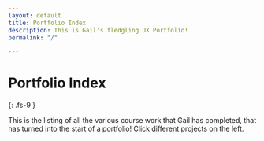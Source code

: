 ```yaml
---
layout: default
title: Portfolio Index
description: This is Gail's fledgling UX Portfolio!
permalink: "/"

---
```

# Portfolio Index

{: .fs-9 }

This is the listing of all the various course work that Gail has completed, that has turned into the start of a portfolio! Click different projects on the left.